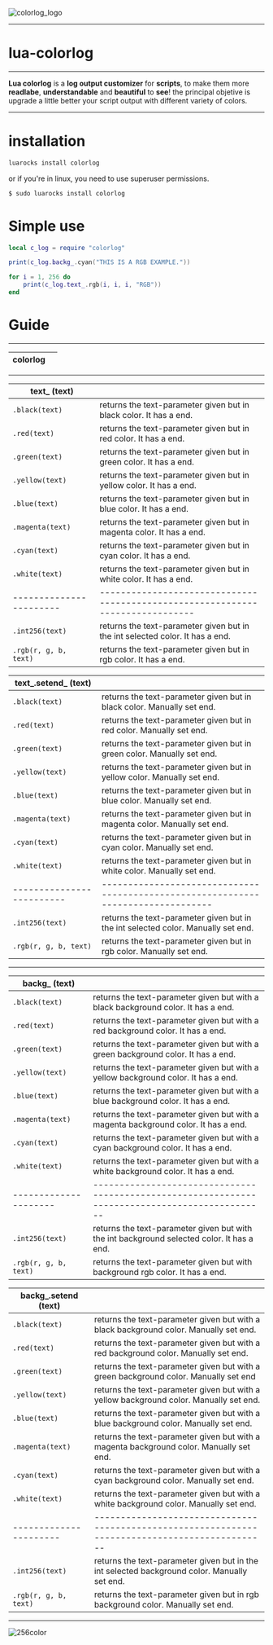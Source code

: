 

![colorlog_logo](https://github.com/distressfeelings/colorlog/assets/171761806/57586ad3-a88b-4d76-b6bb-a7a8e444d112)


----

# lua-colorlog

----

**Lua colorlog** is a **log output customizer** for **scripts**, to make them more **readlabe**, **understandable** and **beautiful** to **see**!
the principal objetive is upgrade a little better your script output with different variety of colors.

----

# installation


```bash
luarocks install colorlog
```

or if you're in linux, you need to use superuser permissions.

```bash
$ sudo luarocks install colorlog
```

# Simple use

```lua
local c_log = require "colorlog"

print(c_log.backg_.cyan("THIS IS A RGB EXAMPLE."))

for i = 1, 256 do
    print(c_log.text_.rgb(i, i, i, "RGB"))
end
```

# Guide

----

| colorlog       |                                                                      |
| -------------  | -------------------------------------------------------------------- |

----

| text_ (text)            |                                                                                |
| ----------------------- | ------------------------------------------------------------------------------ |
| `.black(text)`          | returns the text-parameter given but in black color. It has a end.             |
| `.red(text)`            | returns the text-parameter given but in red color. It has a end.               |
| `.green(text)`          | returns the text-parameter given but in green color. It has a end.             |
| `.yellow(text)`         | returns the text-parameter given but in yellow color. It has a end.            |
| `.blue(text)`           | returns the text-parameter given but in blue color. It has a end.              |
| `.magenta(text)`        | returns the text-parameter given but in magenta color. It has a end.           |
| `.cyan(text)`           | returns the text-parameter given but in cyan color. It has a end.              |
| `.white(text)`          | returns the text-parameter given but in white color. It has a end.             |
| ----------------------- | ------------------------------------------------------------------------------ |
| `.int256(text)`         | returns the text-parameter given but in the int selected color. It has a end.  |
| `.rgb(r, g, b, text)`   | returns the text-parameter given but in rgb color. It has a end.               |

| text_.setend_ (text)      |                                                                                   |
| ------------------------- | --------------------------------------------------------------------------------- |
| `.black(text)`            | returns the text-parameter given but in black color. Manually set end.            |
| `.red(text)`              | returns the text-parameter given but in red color. Manually set end.              |
| `.green(text)`            | returns the text-parameter given but in green color. Manually set end.            |
| `.yellow(text)`           | returns the text-parameter given but in yellow color. Manually set end.           |
| `.blue(text)`             | returns the text-parameter given but in blue color. Manually set end.             |
| `.magenta(text)`          | returns the text-parameter given but in magenta color. Manually set end.          |
| `.cyan(text)`             | returns the text-parameter given but in cyan color. Manually set end.             |
| `.white(text)`            | returns the text-parameter given but in white color. Manually set end.            |
| ------------------------- | --------------------------------------------------------------------------------- |
| `.int256(text)`           | returns the text-parameter given but in the int selected color. Manually set end. |
| `.rgb(r, g, b, text)`     | returns the text-parameter given but in rgb color. Manually set end.              |

----

| backg_ (text)         |                                                                                                 |
| --------------------- | ----------------------------------------------------------------------------------------------- |
| `.black(text)`          | returns the text-parameter given but with a black background color. It has a end.             |
| `.red(text)`            | returns the text-parameter given but with a red background color. It has a end.               |
| `.green(text)`          | returns the text-parameter given but with a green background color. It has a end.             |
| `.yellow(text)`         | returns the text-parameter given but with a yellow background color. It has a end.            |
| `.blue(text)`           | returns the text-parameter given but with a blue background color. It has a end.              |
| `.magenta(text)`        | returns the text-parameter given but with a magenta background color. It has a end.           |
| `.cyan(text)`           | returns the text-parameter given but with a cyan background color. It has a end.              |
| `.white(text)`          | returns the text-parameter given but with a white background color. It has a end.             |
| --------------------- | ----------------------------------------------------------------------------------------------- |
| `.int256(text)`         | returns the text-parameter given but with the int background selected color. It has a end.    |
| `.rgb(r, g, b, text)`   | returns the text-parameter given but with background rgb color. It has a end.                 |

| backg_.setend (text)  |                                                                                                 |
| --------------------- | ----------------------------------------------------------------------------------------------- |
| `.black(text)`          | returns the text-parameter given but with a black background color. Manually set end.         |
| `.red(text)`            | returns the text-parameter given but with a red background color. Manually set end.           |
| `.green(text)`          | returns the text-parameter given but with a green background color. Manually set end          |
| `.yellow(text)`         | returns the text-parameter given but with a yellow background color. Manually set end.        |
| `.blue(text)`           | returns the text-parameter given but with a blue background color. Manually set end.          |
| `.magenta(text)`        | returns the text-parameter given but with a magenta background color. Manually set end.       |
| `.cyan(text)`           | returns the text-parameter given but with a cyan background color. Manually set end.          |
| `.white(text)`          | returns the text-parameter given but with a white background color. Manually set end.         |
| ----------------------| ----------------------------------------------------------------------------------------------- |
| `.int256(text)`         | returns the text-parameter given but in the int selected background color. Manually set end.  |
| `.rgb(r, g, b, text)`   | returns the text-parameter given but in rgb background color. Manually set end.               |

----

![256color](https://github.com/distressfeelings/colorlog/assets/171761806/18644e2d-8956-4e3d-8fef-cba976016c37)

